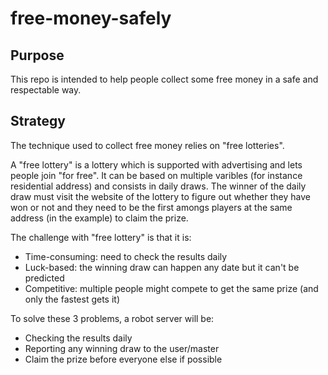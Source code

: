 # free-money-safely

## Purpose

This repo is intended to help people collect some free money in a safe and respectable way.

## Strategy

The technique used to collect free money relies on "free lotteries".

A "free lottery" is a lottery which is supported with advertising and lets people join "for free". It can be based on multiple varibles (for instance residential address) and consists in daily draws. The winner of the daily draw must visit the website of the lottery to figure out whether they have won or not and they need to be the first amongs players at the same address (in the example) to claim the prize.

The challenge with "free lottery" is that it is:
* Time-consuming: need to check the results daily
* Luck-based: the winning draw can happen any date but it can't be predicted
* Competitive: multiple people might compete to get the same prize (and only the fastest gets it)

To solve these 3 problems, a robot server will be:
* Checking the results daily
* Reporting any winning draw to the user/master
* Claim the prize before everyone else if possible


